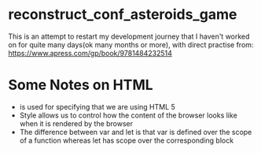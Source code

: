 # reconstruct_conf_asteroids_game
This is an attempt to restart my development journey that I haven't worked on for quite many days(ok many months or more), with direct practise from:  https://www.apress.com/gp/book/9781484232514


# Some Notes on HTML

* <!doctype html> is used for specifying that we are using HTML 5
* Style allows us to control how the content of the browser looks like when it is rendered by the browser
* The difference between var and let is that var is defined over the scope of a function whereas let has scope over the corresponding block